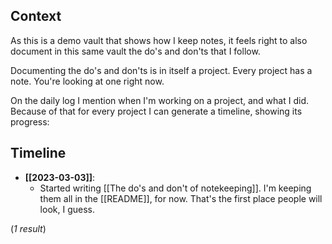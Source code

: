 ## Context

As this is a demo vault that shows how I keep notes, it feels right to also document in this same vault the do's and don'ts that I follow.

Documenting the do's and don'ts is in itself a project. Every project has a note. You're looking at one right now.

On the daily log I mention when I'm working on a project, and what I did. Because of that for every project I can generate a timeline, showing its progress:

## Timeline

<!--query:timeline-->
- **[[2023-03-03]]**:
    - Started writing [[The do's and don't of notekeeping]]. I'm keeping them all in the [[README]], for now. That's the first place people will look, I guess.

(*1 result*)
<!--/query (4f69957a)-->
